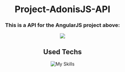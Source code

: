 <div align="center">
  
  # Project-AdonisJS-API
  <h3>This is a API for the AngularJS project above:</h3>
  <div>
    <a href="https://github.com/Stuuky03/stuuky-web"><img src="https://img.shields.io/badge/Click%20Here-143857?logo=angular&labelColor=990000"></img></a>
  </div>

  ## Used Techs
  ![My Skills](https://skillicons.dev/icons?i=nodejs,adonis,postman)
</div>
